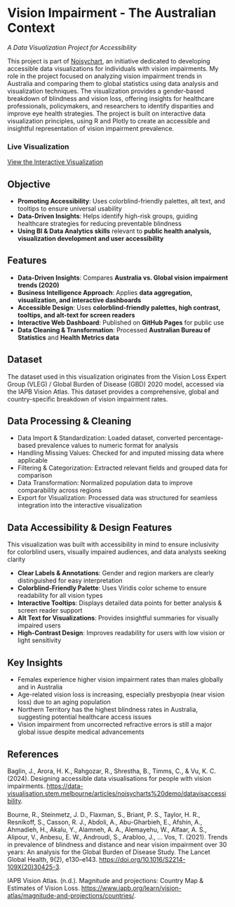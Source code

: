 # Vision Impairment - The Australian Context 
*A Data Visualization Project for Accessibility*

This project is part of [Noisychart](https://data-visualisation.stem.melbourne/articles/noisycharts%20demo/datavisaccessibility), an initiative dedicated to developing accessible data visualizations for individuals with vision impairments. My role in the project focused on analyzing vision impairment trends in Australia and comparing them to global statistics using data analysis and visualization techniques. The visualization provides a gender-based breakdown of blindness and vision loss, offering insights for healthcare professionals, policymakers, and researchers to identify disparities and improve eye health strategies.
The project is built on interactive data visualization principles, using R and Plotly to create an accessible and insightful representation of vision impairment prevalence.

### Live Visualization
[View the Interactive Visualization](https://github.com/Jingvu/Vision-Impairment-The-Australian-Context/blob/main/vision_impairment_plot.html)

## Objective
- **Promoting Accessibility**: Uses colorblind-friendly palettes, alt text, and tooltips to ensure universal usability
- **Data-Driven Insights**: Helps identify high-risk groups, guiding healthcare strategies for reducing preventable blindness
- **Using BI & Data Analytics skills** relevant to **public health analysis, visualization development and user accessibility**

## Features
- **Data-Driven Insights**: Compares **Australia vs. Global vision impairment trends (2020)**  
- **Business Intelligence Approach**: Applies **data aggregation, visualization, and interactive dashboards**  
- **Accessible Design**: Uses **colorblind-friendly palettes, high contrast, tooltips, and alt-text for screen readers**  
- **Interactive Web Dashboard**: Published on **GitHub Pages** for public use  
- **Data Cleaning & Transformation**: Processed **Australian Bureau of Statistics** and **Health Metrics data**

## Dataset
The dataset used in this visualization originates from the Vision Loss Expert Group (VLEG) / Global Burden of Disease (GBD) 2020 model, accessed via the IAPB Vision Atlas. This dataset provides a comprehensive, global and country-specific breakdown of vision impairment rates.

## Data Processing & Cleaning
- Data Import & Standardization: Loaded dataset, converted percentage-based prevalence values to numeric format for analysis
- Handling Missing Values: Checked for and imputed missing data where applicable
- Filtering & Categorization: Extracted relevant fields and grouped data for comparison
- Data Transformation: Normalized population data to improve comparability across regions
- Export for Visualization: Processed data was structured for seamless integration into the interactive visualization

## Data Accessibility & Design Features
This visualization was built with accessibility in mind to ensure inclusivity for colorblind users, visually impaired audiences, and data analysts seeking clarity
- **Clear Labels & Annotations**: Gender and region markers are clearly distinguished for easy interpretation
- **Colorblind-Friendly Palette**: Uses Viridis color scheme to ensure readability for all vision types
- **Interactive Tooltips**: Displays detailed data points for better analysis & screen reader support
- **Alt Text for Visualizations**: Provides insightful summaries for visually impaired users
- **High-Contrast Design**: Improves readability for users with low vision or light sensitivity

## Key Insights
- Females experience higher vision impairment rates than males globally and in Australia
- Age-related vision loss is increasing, especially presbyopia (near vision loss) due to an aging population
- Northern Territory has the highest blindness rates in Australia, suggesting potential healthcare access issues
- Vision impairment from uncorrected refractive errors is still a major global issue despite medical advancements

## References
Baglin, J., Arora, H. K., Rahgozar, R., Shrestha, B., Timms, C., & Vu, K. C. (2024). Designing accessible data visualisations for people with vision impairments. https://data-visualisation.stem.melbourne/articles/noisycharts%20demo/datavisaccessibility.

Bourne, R., Steinmetz, J. D., Flaxman, S., Briant, P. S., Taylor, H. R., Resnikoff, S., Casson, R. J., Abdoli, A., Abu-Gharbieh, E., Afshin, A., Ahmadieh, H., Akalu, Y., Alamneh, A. A., Alemayehu, W., Alfaar, A. S., Alipour, V., Anbesu, E. W., Androudi, S., Arabloo, J., ... Vos, T. (2021). Trends in prevalence of blindness and distance and near vision impairment over 30 years: An analysis for the Global Burden of Disease Study. The Lancet Global Health, 9(2), e130–e143. https://doi.org/10.1016/S2214-109X(20)30425-3.

IAPB Vision Atlas. (n.d.). Magnitude and projections: Country Map & Estimates of Vision Loss. https://www.iapb.org/learn/vision-atlas/magnitude-and-projections/countries/.
